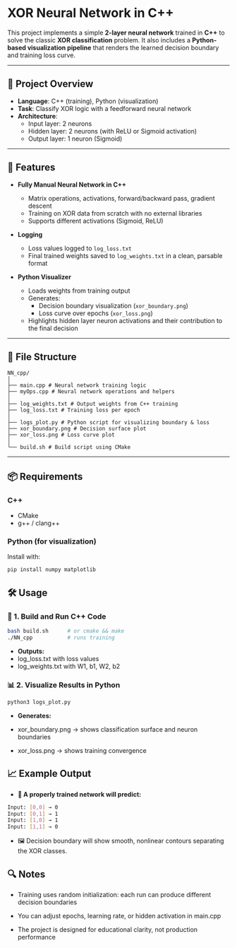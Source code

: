 # XOR Neural Network in C++ 

This project implements a simple **2-layer neural network** trained in **C++** to solve the classic **XOR classification** problem. It also includes a **Python-based visualization pipeline** that renders the learned decision boundary and training loss curve.

---

## 🧠 Project Overview

- **Language**: C++ (training), Python (visualization)
- **Task**: Classify XOR logic with a feedforward neural network
- **Architecture**:
  - Input layer: 2 neurons
  - Hidden layer: 2 neurons (with ReLU or Sigmoid activation)
  - Output layer: 1 neuron (Sigmoid)

---

## 🚀 Features

- **Fully Manual Neural Network in C++**
  - Matrix operations, activations, forward/backward pass, gradient descent
  - Training on XOR data from scratch with no external libraries
  - Supports different activations (Sigmoid, ReLU)

- **Logging**
  - Loss values logged to `log_loss.txt`
  - Final trained weights saved to `log_weights.txt` in a clean, parsable format

- **Python Visualizer**
  - Loads weights from training output
  - Generates:
    - Decision boundary visualization (`xor_boundary.png`)
    - Loss curve over epochs (`xor_loss.png`)
  - Highlights hidden layer neuron activations and their contribution to the final decision

---

## 📂 File Structure
```
NN_cpp/
│
├── main.cpp # Neural network training logic
├── myOps.cpp # Neural network operations and helpers
│
├── log_weights.txt # Output weights from C++ training
├── log_loss.txt # Training loss per epoch
│
├── logs_plot.py # Python script for visualizing boundary & loss
├── xor_boundary.png # Decision surface plot
├── xor_loss.png # Loss curve plot
│
└── build.sh # Build script using CMake
```
---

## 📦 Requirements

### C++
- CMake
- g++ / clang++

### Python (for visualization)
Install with:
```bash
pip install numpy matplotlib
```
## 🛠️ Usage

### 🔧 1. Build and Run C++ Code

```bash
bash build.sh      # or cmake && make
./NN_cpp           # runs training
```

- **Outputs:**
 - log_loss.txt with loss values
 - log_weights.txt with W1, b1, W2, b2

### 📊 2. Visualize Results in Python

```bash
python3 logs_plot.py
```
- **Generates:**

 - xor_boundary.png → shows classification surface and neuron boundaries

 - xor_loss.png → shows training convergence



## 📈 Example Output
- **🧠 A properly trained network will predict:**

```bash
Input: [0,0] → 0
Input: [0,1] → 1
Input: [1,0] → 1
Input: [1,1] → 0
```

- 🖼️ Decision boundary will show smooth, nonlinear contours separating the XOR classes.

## 🔍 Notes

- Training uses random initialization: each run can produce different decision boundaries

- You can adjust epochs, learning rate, or hidden activation in main.cpp

- The project is designed for educational clarity, not production performance

